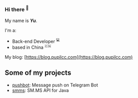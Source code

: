 ### Hi there <sup>👋</sup>  

My name is **_Yu_**.  

I'm a:

- Back-end Developer <sup>💻</sup>   
- based in China <sup>🇨🇳</sup>

My blog: [https://blog.pupilcc.com](https://blog.pupilcc.com)

## Some of my projects

- [pushbot](https://github.com/pupilcc/pushbot): Message push on Telegram Bot
- [smms](https://github.com/pupilcc/smms): SM.MS API for Java